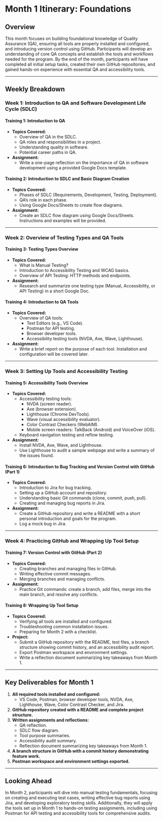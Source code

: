 # Month 1 Itinerary: Foundations

## Overview
This month focuses on building foundational knowledge of Quality Assurance (QA), ensuring all tools are properly installed and configured, and introducing version control using GitHub. Participants will develop an understanding of core QA concepts and establish the tools and workflows needed for the program. By the end of the month, participants will have completed all initial setup tasks, created their own GitHub repositories, and gained hands-on experience with essential QA and accessibility tools.

---

## Weekly Breakdown

### Week 1: Introduction to QA and Software Development Life Cycle (SDLC)

#### Training 1: Introduction to QA
- **Topics Covered:**
  - Overview of QA in the SDLC.
  - QA roles and responsibilities in a project.
  - Understanding quality in software.
  - Potential career paths in QA.
- **Assignment:**
  - Write a one-page reflection on the importance of QA in software development using a provided Google Docs template.

#### Training 2: Introduction to SDLC and Basic Diagram Creation
- **Topics Covered:**
  - Phases of SDLC (Requirements, Development, Testing, Deployment).
  - QA’s role in each phase.
  - Using Google Docs/Sheets to create flow diagrams.
- **Assignment:**
  - Create an SDLC flow diagram using Google Docs/Sheets. Instructions and examples will be provided.

---

### Week 2: Overview of Testing Types and QA Tools

#### Training 3: Testing Types Overview
- **Topics Covered:**
  - What is Manual Testing?
  - Introduction to Accessibility Testing and WCAG basics.
  - Overview of API Testing: HTTP methods and endpoints.
- **Assignment:**
  - Research and summarize one testing type (Manual, Accessibility, or API Testing) in a short Google Doc.

#### Training 4: Introduction to QA Tools
- **Topics Covered:**
  - Overview of QA tools:
    - Text Editors (e.g., VS Code).
    - Postman for API testing.
    - Browser developer tools.
    - Accessibility testing tools (NVDA, Axe, Wave, Lighthouse).
- **Assignment:**
  - Write a brief report on the purpose of each tool. Installation and configuration will be covered later.

---

### Week 3: Setting Up Tools and Accessibility Testing

#### Training 5: Accessibility Tools Overview
- **Topics Covered:**
  - Accessibility testing tools:
    - NVDA (screen reader).
    - Axe (browser extension).
    - Lighthouse (Chrome DevTools).
    - Wave (visual accessibility evaluator).
    - Color Contrast Checkers (WebAIM).
    - Mobile screen readers: TalkBack (Android) and VoiceOver (iOS).
  - Keyboard navigation testing and reflow testing.
- **Assignment:**
  - Install NVDA, Axe, Wave, and Lighthouse.
  - Use Lighthouse to audit a sample webpage and write a summary of the issues found.

#### Training 6: Introduction to Bug Tracking and Version Control with GitHub (Part 1)
- **Topics Covered:**
  - Introduction to Jira for bug tracking.
  - Setting up a GitHub account and repository.
  - Understanding basic Git commands (clone, commit, push, pull).
  - Creating and managing bug reports in Jira.
- **Assignment:**
  - Create a GitHub repository and write a README with a short personal introduction and goals for the program.
  - Log a mock bug in Jira.

---

### Week 4: Practicing GitHub and Wrapping Up Tool Setup

#### Training 7: Version Control with GitHub (Part 2)
- **Topics Covered:**
  - Creating branches and managing files in GitHub.
  - Writing effective commit messages.
  - Merging branches and managing conflicts.
- **Assignment:**
  - Practice Git commands: create a branch, add files, merge into the main branch, and resolve any conflicts.

#### Training 8: Wrapping Up Tool Setup
- **Topics Covered:**
  - Verifying all tools are installed and configured.
  - Troubleshooting common installation issues.
  - Preparing for Month 2 with a checklist.
- **Project:**
  - Submit a GitHub repository with the README, test files, a branch structure showing commit history, and an accessibility audit report.
  - Export Postman workspace and environment settings.
  - Write a reflection document summarizing key takeaways from Month 1.

---

## Key Deliverables for Month 1
1. **All required tools installed and configured:**
   - VS Code, Postman, browser developer tools, NVDA, Axe, Lighthouse, Wave, Color Contrast Checker, and Jira.
2. **GitHub repository created with a README and complete project structure.**
3. **Written assignments and reflections:**
   - QA reflection.
   - SDLC flow diagram.
   - Tool purpose summaries.
   - Accessibility audit summary.
   - Reflection document summarizing key takeaways from Month 1.
4. **A branch structure in GitHub with a commit history demonstrating feature work.**
5. **Postman workspace and environment settings exported.**

---

## Looking Ahead
In Month 2, participants will dive into manual testing fundamentals, focusing on creating and executing test cases, writing effective bug reports using Jira, and developing exploratory testing skills. Additionally, they will apply the tools set up in Month 1 to hands-on testing assignments, including using Postman for API testing and accessibility tools for comprehensive audits.
